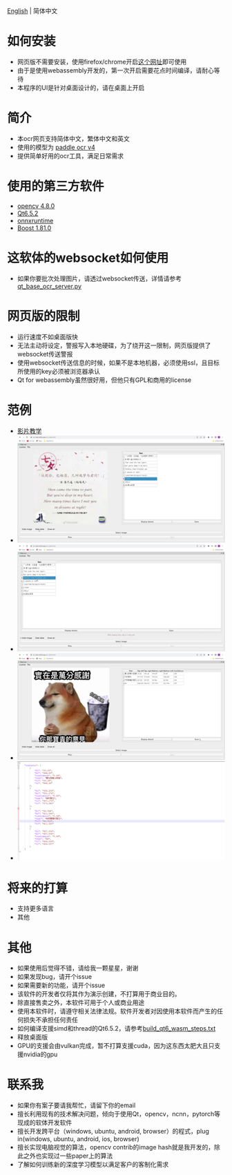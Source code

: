 [English](./readme.md) | 简体中文

# 如何安装

- 网页版不需要安装，使用firefox/chrome开启[这个网址](https://ocr-task.netlify.app/ocr_tasks.html)即可使用
- 由于是使用webassembly开发的，第一次开启需要花点时间编译，请耐心等待
- 本程序的UI是针对桌面设计的，请在桌面上开启

# 简介

- 本ocr网页支持简体中文，繁体中文和英文
- 使用的模型为 [paddle ocr v4](https://github.com/PaddlePaddle/PaddleOCR)
- 提供简单好用的ocr工具，满足日常需求

# 使用的第三方软件

- [opencv 4.8.0](https://github.com/opencv/opencv)
- [Qt6.5.2](https://www.qt.io/)
- [onnxruntime](https://onnxruntime.ai/docs/build/web.html)
- [Boost 1.81.0](https://www.boost.org/)

# 这软体的websocket如何使用

- 如果你要批次处理图片，请透过websocket传送，详情请参考 [qt_base_ocr_server.py](https://github.com/stereomatchingkiss/show_cases/blob/master/python_tools/simple_server/qt_base_ocr_server.py)

# 网页版的限制

- 运行速度不如桌面版快
- 无法主动将设定，警报写入本地硬碟，为了绕开这一限制，网页版提供了websocket传送警报
- 使用websocket传送信息的时候，如果不是本地机器，必须使用ssl，且目标所使用的key必须被浏览器承认
- Qt for webassembly虽然很好用，但他只有GPL和商用的license

# 范例

- [影片教学](https://youtu.be/30p-nRqsVss)
- ![例子1](./imgs/ocr_00.png)
- ![例子2](./imgs/ocr_01.png)
- ![例子3](./imgs/ocr_02.png)
- ![存下结果](./imgs/save_to_json_00.png)

# 将来的打算

- 支持更多语言
- 其他

# 其他

- 如果使用后觉得不错，请给我一颗星星，谢谢
- 如果发现bug，请开个issue
- 如果需要新的功能，请开个issue
- 该软件的开发者仅将其作为演示创建，不打算用于商业目的。
- 除直接售卖之外，本软件可用于个人或商业用途
- 使用本软件时，请遵守相关法律法规。软件开发者对因使用本软件而产生的任何损失不承担任何责任
- 如何编译支援simd和thread的Qt6.5.2，请参考[build_qt6_wasm_steps.txt](https://github.com/stereomatchingkiss/object_detection_and_alarm/blob/main/build_qt6_wasm_steps.txt)
- 释放桌面版
- GPU的支援会由vulkan完成，暂不打算支援cuda，因为这东西太肥大且只支援nvidia的gpu

# 联系我

- 如果你有案子要请我帮忙，请留下你的email
- 擅长利用现有的技术解决问题，倾向于使用Qt，opencv，ncnn，pytorch等现成的软体开发软件
- 擅长开发跨平台（windows, ubuntu, android, browser）的程式，plug in(windows, ubuntu, android, ios, browser)
- 擅长实现电脑视觉的算法，opencv contrib的image hash就是我开发的，除此之外也实现过一些paper上的算法
- 了解如何训练新的深度学习模型以满足客户的客制化需求